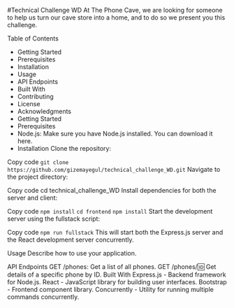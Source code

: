 #Technical Challenge WD
At The Phone Cave, we are looking for someone to help us turn our cave store into a home, and to do so we present you this challenge.

Table of Contents

- Getting Started
- Prerequisites
- Installation
- Usage
- API Endpoints
- Built With
- Contributing
- License
- Acknowledgments
- Getting Started
- Prerequisites
- Node.js: Make sure you have Node.js installed. You can download it here.
- Installation
  Clone the repository:


Copy code
```git clone https://github.com/gizemayegul/technical_challenge_WD.git```
Navigate to the project directory:

Copy code
cd technical_challenge_WD
Install dependencies for both the server and client:


Copy code
```npm install```
```cd frontend```
```npm install```
Start the development server using the fullstack script:

Copy code
```npm run fullstack```
This will start both the Express.js server and the React development server concurrently.

Usage
Describe how to use your application.

API Endpoints
GET /phones: Get a list of all phones.
GET /phones/:id: Get details of a specific phone by ID.
Built With
Express.js - Backend framework for Node.js.
React - JavaScript library for building user interfaces.
Bootstrap - Frontend component library.
Concurrently - Utility for running multiple commands concurrently.


